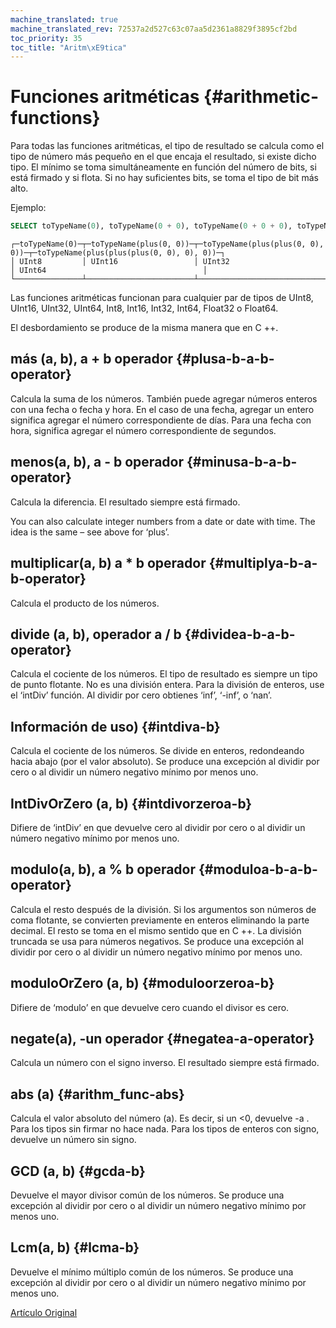 ```yaml
---
machine_translated: true
machine_translated_rev: 72537a2d527c63c07aa5d2361a8829f3895cf2bd
toc_priority: 35
toc_title: "Aritm\xE9tica"
---
```


# Funciones aritméticas {#arithmetic-functions}

Para todas las funciones aritméticas, el tipo de resultado se calcula como el tipo de número más pequeño en el que encaja el resultado, si existe dicho tipo. El mínimo se toma simultáneamente en función del número de bits, si está firmado y si flota. Si no hay suficientes bits, se toma el tipo de bit más alto.

Ejemplo:

``` sql
SELECT toTypeName(0), toTypeName(0 + 0), toTypeName(0 + 0 + 0), toTypeName(0 + 0 + 0 + 0)
```

``` text
┌─toTypeName(0)─┬─toTypeName(plus(0, 0))─┬─toTypeName(plus(plus(0, 0), 0))─┬─toTypeName(plus(plus(plus(0, 0), 0), 0))─┐
│ UInt8         │ UInt16                 │ UInt32                          │ UInt64                                   │
└───────────────┴────────────────────────┴─────────────────────────────────┴──────────────────────────────────────────┘
```

Las funciones aritméticas funcionan para cualquier par de tipos de UInt8, UInt16, UInt32, UInt64, Int8, Int16, Int32, Int64, Float32 o Float64.

El desbordamiento se produce de la misma manera que en C ++.

## más (a, b), a + b operador {#plusa-b-a-b-operator}

Calcula la suma de los números.
También puede agregar números enteros con una fecha o fecha y hora. En el caso de una fecha, agregar un entero significa agregar el número correspondiente de días. Para una fecha con hora, significa agregar el número correspondiente de segundos.

## menos(a, b), a - b operador {#minusa-b-a-b-operator}

Calcula la diferencia. El resultado siempre está firmado.

You can also calculate integer numbers from a date or date with time. The idea is the same – see above for ‘plus’.

## multiplicar(a, b) a \* b operador {#multiplya-b-a-b-operator}

Calcula el producto de los números.

## divide (a, b), operador a / b {#dividea-b-a-b-operator}

Calcula el cociente de los números. El tipo de resultado es siempre un tipo de punto flotante.
No es una división entera. Para la división de enteros, use el ‘intDiv’ función.
Al dividir por cero obtienes ‘inf’, ‘-inf’, o ‘nan’.

## Información de uso) {#intdiva-b}

Calcula el cociente de los números. Se divide en enteros, redondeando hacia abajo (por el valor absoluto).
Se produce una excepción al dividir por cero o al dividir un número negativo mínimo por menos uno.

## IntDivOrZero (a, b) {#intdivorzeroa-b}

Difiere de ‘intDiv’ en que devuelve cero al dividir por cero o al dividir un número negativo mínimo por menos uno.

## modulo(a, b), a % b operador {#moduloa-b-a-b-operator}

Calcula el resto después de la división.
Si los argumentos son números de coma flotante, se convierten previamente en enteros eliminando la parte decimal.
El resto se toma en el mismo sentido que en C ++. La división truncada se usa para números negativos.
Se produce una excepción al dividir por cero o al dividir un número negativo mínimo por menos uno.

## moduloOrZero (a, b) {#moduloorzeroa-b}

Difiere de ‘modulo’ en que devuelve cero cuando el divisor es cero.

## negate(a), -un operador {#negatea-a-operator}

Calcula un número con el signo inverso. El resultado siempre está firmado.

## abs (a) {#arithm_func-abs}

Calcula el valor absoluto del número (a). Es decir, si un \<0, devuelve -a . Para los tipos sin firmar no hace nada. Para los tipos de enteros con signo, devuelve un número sin signo.

## GCD (a, b) {#gcda-b}

Devuelve el mayor divisor común de los números.
Se produce una excepción al dividir por cero o al dividir un número negativo mínimo por menos uno.

## Lcm(a, b) {#lcma-b}

Devuelve el mínimo múltiplo común de los números.
Se produce una excepción al dividir por cero o al dividir un número negativo mínimo por menos uno.

[Artículo Original](https://clickhouse.tech/docs/en/query_language/functions/arithmetic_functions/) <!--hide-->
